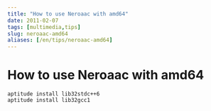 ```yaml
---
title: "How to use Neroaac with amd64"
date: 2011-02-07
tags: [multimedia,tips]
slug: neroaac-amd64
aliases: [/en/tips/neroaac-amd64]
---
```

# How to use Neroaac with amd64

```
aptitude install lib32stdc++6
aptitude install lib32gcc1
```





